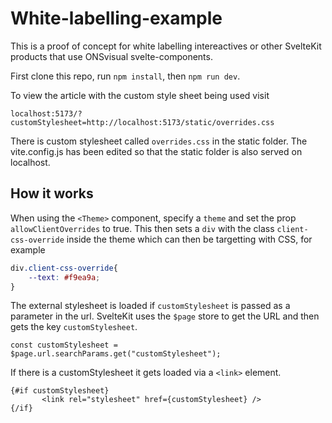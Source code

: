 # White-labelling-example
This is a proof of concept for white labelling intereactives or other SvelteKit products that use ONSvisual svelte-components.

First clone this repo, run `npm install`, then `npm run dev`.

To view the article with the custom style sheet being used visit

```
localhost:5173/?customStylesheet=http://localhost:5173/static/overrides.css
```

There is custom stylesheet called `overrides.css` in the static folder. The vite.config.js has been edited so that the static folder is also served on localhost.
## How it works
When using the `<Theme>` component, specify a `theme` and set the prop `allowClientOverrides` to true. This then sets a `div` with the class `client-css-override` inside the theme which can then be targetting with CSS, for example

```css
div.client-css-override{
    --text: #f9ea9a;
}
```

The external stylesheet is loaded if `customStylesheet` is passed as a parameter in the url. SvelteKit uses the `$page` store to get the URL and then gets the key `customStylesheet`.

```
const customStylesheet = $page.url.searchParams.get("customStylesheet");
```

If there is a customStylesheet it gets loaded via a `<link>` element.

```
{#if customStylesheet}
       <link rel="stylesheet" href={customStylesheet} />
{/if}
```
